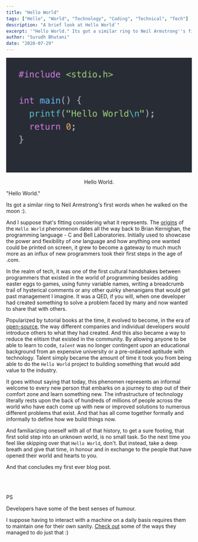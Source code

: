 ```yaml
---
title: "Hello World"
tags: ["Hello", "World", "Technology", "Coding", "Technical", "Tech"]
description: "A brief look at Hello World`"
excerpt: '"Hello World." Its got a similar ring to Neil Armstrong''s first words when he walked on the moon :)...'
author: "Surudh Bhutani"
date: "2020-07-29"
---
```


<img src="../hello-world/feature.png" alt="Hello World"/><p style="text-align:center;">Hello World.</p>

"Hello World."

Its got a similar ring to Neil Armstrong's first words when he walked on the moon :).

And I suppose that's fitting considering what it represents. The <a href="https://en.wikipedia.org/wiki/%22Hello,_World!%22_program" target="_blank">origins</a> of the `Hello World` phenomenon dates all the way back to Brian Kernighan, the programming language - C and Bell Laboratories. Initially used to showcase the power and flexibility of <i>one</i> language and how anything one wanted could be printed on screen, it grew to become a gateway to much much more as an influx of new programmers took their first steps in the age of .com.

In the realm of tech, it was one of the first cultural handshakes between programmers that existed in the world of programming besides adding easter eggs to games, using funny variable names, writing a breadcrumb trail of hysterical comments or any other quirky shenanigans that would get past management I imagine. It was a QED, if you will, when one developer had created something to solve a problem faced by many and now wanted to share that with others.

Popularized by tutorial books at the time, it evolved to become, in the era of <a href="https://en.wikipedia.org/wiki/Open-source_software" target="_blank">open-source</a>, the way different companies and individual developers would introduce others to what they had created. And this also became a way to reduce the elitism that existed in the community. By allowing anyone to be able to learn to code, <i>`talent`</i> was no longer contingent upon an educational background from an expensive university or a pre-ordained aptitude with technology. Talent simply became the amount of time it took you from being able to do the `Hello World` project to building something that would add value to the industry.

It goes without saying that today, this phenomen represents an informal welcome to every new person that embarks on a journey to step out of their comfort zone and learn something new. The infrastructure of technology literally rests upon the back of hundreds of millions of people across the world who have each come up with new or improved solutions to numerous different problems that exist. And that has all come together formally and informally to define how we build things now.

And familiarizing oneself with all of that history, to get a sure footing, that first solid step into an unknown world, is no small task. So the next time you feel like skipping over that `Hello World`, don't. But instead, take a deep breath and give that time, in honour and in exchange to the people that have opened their world and hearts to you.

And that concludes my first ever blog post.

<br /><br /><br />
PS

Developers have some of the best senses of humour.

I suppose having to interact with a machine on a daily basis requires them to maintain one for their own sanity. <a href="https://wiki.c2.com/?FunnyThingsSeenInSourceCodeAndDocumentation" target="_blank">Check out</a> some of the ways they managed to do just that :)
